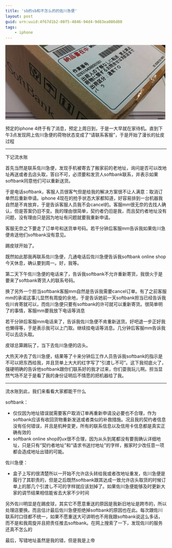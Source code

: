 ```yaml
---
title: 'sb的sb和不怎么的的佐川急便'
layout: post
guid: urn:uuid:4f67d1b2-08f5-4846-94d4-9d83ea086d80
tags:
    - iphone
---
```


![banner](/media/images/2010/07/01/box.jpg)

预定的iphone 4终于有了消息，预定上周日到，于是一大早就在家待机。直到下午3点发现网上佐川急便的荷物状态变成了“请联系客服”，于是开始了漫长的扯皮过程

------------------------

下记流水账

首先当然是联系佐川急便，发现手机被寄去了搬家前的老地址，询问是否可以改地址再送或者去店头取，答曰不可，必须要和发货人softbank联系，并表示如果softbank同意他们可以重新送货。

于是电话softbank，客服人员很客气但是给我的解决方案很不让人满意：取消订单然后重新申请。iphone 4现在的抢手状态大家都知道，好容易排到一台机器我自然是不肯放弃，于是告诉客服人员我不会cancel的。客服mm很无奈的去找人确认，但是答案仍旧不变。我的理由很简单，契约者仍旧是我，而且契约者地址没有问题，没有理由只是因为地址有问题就要我重新申请。

客服无奈之下要走了订单号和送货单号码。若干分钟后客服mm告诉我如果佐川急便肯送他们softbank没有意见。

踢皮球开始了。

既然如此那我再联系佐川急便，几通电话后佐川急便告诉我softbank online shop今天休息，确认要到周一。好，我等。

第二天下午佐川急便的电话来了，告诉我softbank不允许重新寄货，我很火于是要来了softbank寄货人的联系号码。

换了另外一个担当softbank客服mm自然是告诉我需要cancel订单。有了之前客服mm的承诺这事儿显然有周旋的余地，于是告诉她前一天softbank担当已经告诉我佐川肯寄就可以，而佐川急便只要有softbank的许可就可以重新寄货。很简单明了的事情，客服mm要我放下电话等消息

若干分钟后客服mm电话来了，告诉我佐川急便不肯重新送货。好吧退一步正好我也懒得等，于是表示我可以上门取。继续挂电话等消息。几分钟后客服mm告诉我可以去店头取。

皮球总算踢玩了，当下去佐川急便的店头。

大热天冲去了佐川急便，结果等了十来分钟后工作人员告诉我softbank的指示是不可以把东西给我，并且货单上大大的红字写了“引渡し不可”。这下我彻底火了，强硬明确的告诉他softbank跟你们联系好的我才过来，你们耍我玩儿啊。担当显然气场不足于是看了我的身份证明后不情愿的把机器给了我。

------------------------

流水账到此，我们来看看大家都能干什么

softbank：

* 仅仅因为地址错误就需要客户取消订单再重新申请没必要也不合理，作为softbank应该有收回货物重新发送或者类似的补救措施。况且我的契约者信息没有任何错误，并且是机种变更，所有的联系信息以及信用卡信息都是真实正确有效的
* softbank online shop的ux很不合理，因为从头到尾都没有要我确认详细地址，只是只有“契约者地址”和“请求书送付地址”的字样，搬家时少改任意一项都会造成地址出错的可能。

佐川急便：

* 盒子上写的很清楚所以一开始不允许店头转给我或者改地址重发，佐川急便是履行了其职责的，但是之后既然softbank跟其达成一致允许店头取货的时候订单上的那几个引渡し不可的字样就应该划掉了。如果佐川急便能够及时更新大家的调节结果相信能省去大家不少时间

另外佐川明显是在踢皮球，其实它不愿意重送的原因是我新旧地址是跨市的，所以处理店要换。而且估计最后佐川急便拒绝掉softbank的原因也在此。每次跟佐川联系时口径都不统一，如果不愿重送大可讲明也不用我跟softbank说这么多话，而不是和我周旋并且把责任推去softbank。在网上搜索了一下，发现佐川的服务还真不怎么的

最后，写错地址虽然是我的错，但是我是上帝


